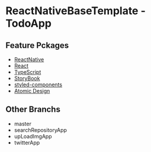 # ReactNativeBaseTemplate - TodoApp

## Feature Pckages

* [ReactNative](https://github.com/facebook/react-native)
* [React](https://github.com/facebook/react/)
* [TypeScript](https://github.com/Microsoft/TypeScript)
* [StoryBook](https://github.com/storybooks/storybook)
* [styled-components](https://github.com/storybooks/storybook)
* [Atomic Design](http://bradfrost.com/blog/post/atomic-web-design/)


## Other Branchs

* master
* searchRepositoryApp
* upLoadImgApp
* twitterApp
